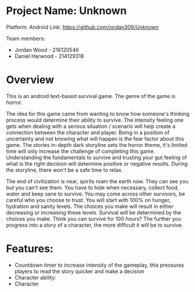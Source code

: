 # Project Name: Unknown
Platform: Android 
Link: https://github.com/jordan309/Unknown

Team members:
- Jordan Wood - 216120546
- Daniel Harwood - 214129318

# Overview
This is an android text-based survival game. The genre of the game is horror.

The idea for this game came from wanting to know how someone's thinking process would determine their ability to survive. The intensity feeling one gets when dealing with a serious situation / scenario will help create a connection between the character and player. Being in a position of uncertainty and not knowing what will happen is the fear factor about this game. The stories in-depth dark storyline sets the horror theme, it's limited time will only increase the challenge of completing this game. Understanding the fundamentals to survive and trusting your gut feeling of what is the right decision will determine positive or negative results. During the storyline, there won't be a safe time to relax.


The end of civilization is near, spirits roam the earth now. They can see you but you can't see them. You have to hide when necessary, collect food, water and keep sane to survive. You may come across other survivors, be careful who you choose to trust. You will start with 100% on hunger, hydration and sanity levels. The choices you make will result in either decreasing or increasing these levels. Survival will be determined by the choices you make. Think you can survive for 100 hours? The further you progress into a story of a character, the more difficult it will be to survive.

# Features: 
- Countdown timer to increase intensity of the gameplay, this pressures players to read the story quicker and make a decision 
- Character ability: 
- Character 
